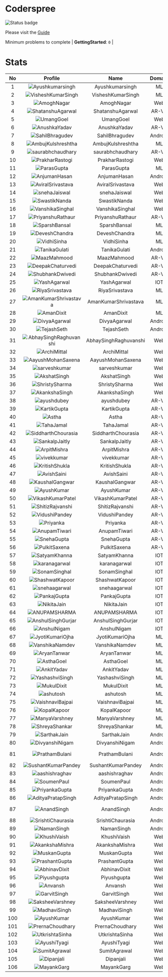 
Coderspree
==========


![Status badge](https://github.com/InnogeeksOrganization/coderspree/actions/workflows/checkSubmission.yml/badge.svg)  


Please visit the [Guide](./Guide/README.md)  


Minimum problems to complete | **GettingStarted**: `0` |   

# Stats
  

|No|Profile|Name|Domain|Year|Solved|
| :---: | :---: | :---: | :---: | :---: | :---: |
|1|![Ayushkumarsingh](https://avatars.githubusercontent.com/u/78909117?v=4&s=100)|Ayushkumarsingh|ML|2|16|
|2|![VisheshKumarSingh](https://avatars.githubusercontent.com/u/47525494?v=4&s=100)|VisheshKumarSingh|ML|2|14|
|3|![AmoghNagar](https://avatars.githubusercontent.com/u/84376218?v=4&s=100)|AmoghNagar|Web|3|12|
|4|![ShatanshuAgarwal](https://avatars.githubusercontent.com/u/63258511?v=4&s=100)|ShatanshuAgarwal|AR-VR|3|11|
|5|![UmangGoel](https://avatars.githubusercontent.com/u/84376218?v=4&s=100)|UmangGoel|Web|3|10|
|6|![AnushkaYadav](https://avatars.githubusercontent.com/u/63538061?v=4&s=100)|AnushkaYadav|AR-VR|3|9|
|7|![SahilBhragudev](https://avatars.githubusercontent.com/u/84376218?v=4&s=100)|SahilBhragudev|Android|2|9|
|8|![AmbujKulshreshtha](https://avatars.githubusercontent.com/u/84376218?v=4&s=100)|AmbujKulshreshtha|ML|2|8|
|9|![saurabhchaudhary](https://avatars.githubusercontent.com/u/54533861?v=4&s=100)|saurabhchaudhary|AR-VR|3|7|
|10|![PrakharRastogi](https://avatars.githubusercontent.com/u/84376218?v=4&s=100)|PrakharRastogi|Web|3|7|
|11|![ParasGupta](https://avatars.githubusercontent.com/u/60445527?v=4&s=100)|ParasGupta|ML|3|6|
|12|![AnjumanHasan](https://avatars.githubusercontent.com/u/84376218?v=4&s=100)|AnjumanHasan|Android|2|6|
|13|![AviralSrivastava](https://avatars.githubusercontent.com/u/84376218?v=4&s=100)|AviralSrivastava|Web|2|6|
|14|![snehaJaiswal](https://avatars.githubusercontent.com/u/84376218?v=4&s=100)|snehaJaiswal|Web|2|6|
|15|![SwastikNanda](https://avatars.githubusercontent.com/u/84376218?v=4&s=100)|SwastikNanda|Web|2|6|
|16|![VanshikaSinghal](https://avatars.githubusercontent.com/u/84376218?v=4&s=100)|VanshikaSinghal|Web|3|5|
|17|![PriyanshuRathaur](https://avatars.githubusercontent.com/u/86730388?v=4&s=100)|PriyanshuRathaur|AR-VR|2|4|
|18|![SparshBansal](https://avatars.githubusercontent.com/u/78899820?v=4&s=100)|SparshBansal|ML|2|4|
|19|![DeveshChandra](https://avatars.githubusercontent.com/u/82612473?v=4&s=100)|DeveshChandra|ML|2|3|
|20|![VidhiSinha](https://avatars.githubusercontent.com/u/83163944?v=4&s=100)|VidhiSinha|ML|2|3|
|21|![TanikaGulati](https://avatars.githubusercontent.com/u/84376218?v=4&s=100)|TanikaGulati|Android|2|3|
|22|![MaazMahmood](https://avatars.githubusercontent.com/u/83294849?v=4&s=100)|MaazMahmood|AR-VR|2|2|
|23|![DeepakChaturvedi](https://avatars.githubusercontent.com/u/61619479?v=4&s=100)|DeepakChaturvedi|AR-VR|3|2|
|24|![ShubhankDwivedi](https://avatars.githubusercontent.com/u/81324099?v=4&s=100)|ShubhankDwivedi|AR-VR|2ndYear|2|
|25|![YashAgarwal](https://avatars.githubusercontent.com/u/59206738?v=4&s=100)|YashAgarwal|IOT|3|2|
|26|![RiyaSrivastava](https://avatars.githubusercontent.com/u/82600662?v=4&s=100)|RiyaSrivastava|ML|2|2|
|27|![AmanKumarShrivastava](https://avatars.githubusercontent.com/u/81643753?v=4&s=100)|AmanKumarShrivastava|ML|2|2|
|28|![AmanDixit](https://avatars.githubusercontent.com/u/84376218?v=4&s=100)|AmanDixit|ML|2|2|
|29|![DivyaAgarwal](https://avatars.githubusercontent.com/u/84376218?v=4&s=100)|DivyaAgarwal|Android|2|2|
|30|![TejashSeth](https://avatars.githubusercontent.com/u/84376218?v=4&s=100)|TejashSeth|Android|2|2|
|31|![AbhaySinghRaghuvanshi](https://avatars.githubusercontent.com/u/84376218?v=4&s=100)|AbhaySinghRaghuvanshi|Web|2|2|
|32|![ArchiMittal](https://avatars.githubusercontent.com/u/84376218?v=4&s=100)|ArchiMittal|Web|2|2|
|33|![AayushMohanSaxena](https://avatars.githubusercontent.com/u/84376218?v=4&s=100)|AayushMohanSaxena|Web|2|2|
|34|![sarveshkumar](https://avatars.githubusercontent.com/u/84376218?v=4&s=100)|sarveshkumar|Web|3|2|
|35|![AkshatSingh](https://avatars.githubusercontent.com/u/84376218?v=4&s=100)|AkshatSingh|Web|2|2|
|36|![ShristySharma](https://avatars.githubusercontent.com/u/84376218?v=4&s=100)|ShristySharma|Web|3|2|
|37|![AkankshaSingh](https://avatars.githubusercontent.com/u/84376218?v=4&s=100)|AkankshaSingh|Web|2|2|
|38|![ayushdubey](https://avatars.githubusercontent.com/u/33064931?v=4&s=100)|ayushdubey|AR-VR|2|1|
|39|![KartikGupta](https://avatars.githubusercontent.com/u/57028920?v=4&s=100)|KartikGupta|AR-VR|3|1|
|40|![Astha](https://avatars.githubusercontent.com/u/78898085?v=4&s=100)|Astha|AR-VR|2|1|
|41|![TahaJamal](https://avatars.githubusercontent.com/u/60614154?v=4&s=100)|TahaJamal|AR-VR|3|1|
|42|![SiddharthChourasia](https://avatars.githubusercontent.com/u/78783051?v=4&s=100)|SiddharthChourasia|AR-VR|2|1|
|43|![SankalpJaitly](https://avatars.githubusercontent.com/u/63491937?v=4&s=100)|SankalpJaitly|AR-VR|3|1|
|44|![ArpitMishra](https://avatars.githubusercontent.com/u/91672224?v=4&s=100)|ArpitMishra|AR-VR|2nd|1|
|45|![vivekkumar](https://avatars.githubusercontent.com/u/60609162?v=4&s=100)|vivekkumar|AR-VR|3|1|
|46|![KritishShukla](https://avatars.githubusercontent.com/u/84233260?v=4&s=100)|KritishShukla|AR-VR|2|1|
|47|![AvishSaini](https://avatars.githubusercontent.com/u/82599778?v=4&s=100)|AvishSaini|AR-VR|2|1|
|48|![KaushalGangwar](https://avatars.githubusercontent.com/u/78899517?v=4&s=100)|KaushalGangwar|AR-VR|2|1|
|49|![AyushKumar](https://avatars.githubusercontent.com/u/77633249?v=4&s=100)|AyushKumar|AR-VR|2|1|
|50|![VikashKumarPatel](https://avatars.githubusercontent.com/u/72515535?v=4&s=100)|VikashKumarPatel|AR-VR|3|1|
|51|![ShitizRajvanshi](https://avatars.githubusercontent.com/u/86548099?v=4&s=100)|ShitizRajvanshi|AR-VR|2|1|
|52|![VidushiPandey](https://avatars.githubusercontent.com/u/86524341?v=4&s=100)|VidushiPandey|AR-VR|2|1|
|53|![Priyanka](https://avatars.githubusercontent.com/u/72395482?v=4&s=100)|Priyanka|AR-VR|3|1|
|54|![AnupamTiwari](https://avatars.githubusercontent.com/u/81892907?v=4&s=100)|AnupamTiwari|AR-VR|2|1|
|55|![SnehaGupta](https://avatars.githubusercontent.com/u/63196333?v=4&s=100)|SnehaGupta|AR-VR|3|1|
|56|![PulkitSaxena](https://avatars.githubusercontent.com/u/84513589?v=4&s=100)|PulkitSaxena|AR-VR|2|1|
|57|![SatyamKhanna](https://avatars.githubusercontent.com/u/52063544?v=4&s=100)|SatyamKhanna|IOT|3|1|
|58|![karanagarwal](https://avatars.githubusercontent.com/u/86533183?v=4&s=100)|karanagarwal|IOT|2|1|
|59|![SonamSinghal](https://avatars.githubusercontent.com/u/85016555?v=4&s=100)|SonamSinghal|IOT|3|1|
|60|![ShashwatKapoor](https://avatars.githubusercontent.com/u/74201117?v=4&s=100)|ShashwatKapoor|IOT|3|1|
|61|![snehaagarwal](https://avatars.githubusercontent.com/u/91549661?v=4&s=100)|snehaagarwal|IOT|3|1|
|62|![PankajGupta](https://avatars.githubusercontent.com/u/91672523?v=4&s=100)|PankajGupta|IOT|2|1|
|63|![NikitaJain](https://avatars.githubusercontent.com/u/91686453?v=4&s=100)|NikitaJain|IOT|2|1|
|64|![ANUPAMSHARMA](https://avatars.githubusercontent.com/u/91667813?v=4&s=100)|ANUPAMSHARMA|IOT|2|1|
|65|![AnshulSinghGurjar](https://avatars.githubusercontent.com/u/90499262?v=4&s=100)|AnshulSinghGurjar|IOT|2|1|
|66|![AnshulNigam](https://avatars.githubusercontent.com/u/74321084?v=4&s=100)|AnshulNigam|IOT|2|1|
|67|![JyotiKumariOjha](https://avatars.githubusercontent.com/u/82596078?v=4&s=100)|JyotiKumariOjha|ML|2|1|
|68|![VanshikaNamdev](https://avatars.githubusercontent.com/u/64363094?v=4&s=100)|VanshikaNamdev|ML|3|1|
|69|![AryanTanwar](https://avatars.githubusercontent.com/u/81274845?v=4&s=100)|AryanTanwar|ML|3|1|
|70|![AsthaGoel](https://avatars.githubusercontent.com/u/62610706?v=4&s=100)|AsthaGoel|ML|3|1|
|71|![AnkitYadav](https://avatars.githubusercontent.com/u/66520710?v=4&s=100)|AnkitYadav|ML|3|1|
|72|![YashashviSingh](https://avatars.githubusercontent.com/u/58688602?v=4&s=100)|YashashviSingh|ML|3|1|
|73|![MukulDixit](https://avatars.githubusercontent.com/u/55882740?v=4&s=100)|MukulDixit|ML|3|1|
|74|![ashutosh](https://avatars.githubusercontent.com/u/60190101?v=4&s=100)|ashutosh|ML|3|1|
|75|![VaishnaviBajpai](https://avatars.githubusercontent.com/u/82597311?v=4&s=100)|VaishnaviBajpai|ML|2|1|
|76|![KopalKapoor](https://avatars.githubusercontent.com/u/82762079?v=4&s=100)|KopalKapoor|ML|2|1|
|77|![ManyaVarshney](https://avatars.githubusercontent.com/u/84376218?v=4&s=100)|ManyaVarshney|ML|2|1|
|78|![ShreyaShankar](https://avatars.githubusercontent.com/u/84376218?v=4&s=100)|ShreyaShankar|ML|3|1|
|79|![SarthakJain](https://avatars.githubusercontent.com/u/84376218?v=4&s=100)|SarthakJain|Android|2|1|
|80|![DivyanshiNigam](https://avatars.githubusercontent.com/u/84376218?v=4&s=100)|DivyanshiNigam|Android|2|1|
|81|![PrathamBulani](https://avatars.githubusercontent.com/u/84376218?v=4&s=100)|PrathamBulani|Android|Invalid Foldername|1|
|82|![SushantKumarPandey](https://avatars.githubusercontent.com/u/84376218?v=4&s=100)|SushantKumarPandey|Android|2|1|
|83|![aashishraghav](https://avatars.githubusercontent.com/u/84376218?v=4&s=100)|aashishraghav|Android|2|1|
|84|![SoumenPaul](https://avatars.githubusercontent.com/u/84376218?v=4&s=100)|SoumenPaul|Android|2|1|
|85|![PriyankaGupta](https://avatars.githubusercontent.com/u/84376218?v=4&s=100)|PriyankaGupta|Android|2|1|
|86|![AdityaPratapSingh](https://avatars.githubusercontent.com/u/84376218?v=4&s=100)|AdityaPratapSingh|Android|2|1|
|87|![AnandSingh](https://avatars.githubusercontent.com/u/84376218?v=4&s=100)|AnandSingh|Android|Invalid Foldername|1|
|88|![SrishtiChaurasia](https://avatars.githubusercontent.com/u/84376218?v=4&s=100)|SrishtiChaurasia|Android|2|1|
|89|![NamanSingh](https://avatars.githubusercontent.com/u/84376218?v=4&s=100)|NamanSingh|Android|2|1|
|90|![KhushiVaish](https://avatars.githubusercontent.com/u/84376218?v=4&s=100)|KhushiVaish|Web|2|1|
|91|![AkankshaMishra](https://avatars.githubusercontent.com/u/84376218?v=4&s=100)|AkankshaMishra|Web|2|1|
|92|![MuskanGupta](https://avatars.githubusercontent.com/u/84376218?v=4&s=100)|MuskanGupta|Web|3|1|
|93|![PrashantGupta](https://avatars.githubusercontent.com/u/84376218?v=4&s=100)|PrashantGupta|Web|3|1|
|94|![AbhinavDixit](https://avatars.githubusercontent.com/u/84376218?v=4&s=100)|AbhinavDixit|Web|3|1|
|95|![Piyushgupta](https://avatars.githubusercontent.com/u/84376218?v=4&s=100)|Piyushgupta|Web|2|1|
|96|![Anvansh](https://avatars.githubusercontent.com/u/84376218?v=4&s=100)|Anvansh|Web|2|1|
|97|![GarvitSingh](https://avatars.githubusercontent.com/u/84376218?v=4&s=100)|GarvitSingh|Web|2|1|
|98|![SaksheeVarshney](https://avatars.githubusercontent.com/u/84376218?v=4&s=100)|SaksheeVarshney|Web|3|1|
|99|![MadhaviSingh](https://avatars.githubusercontent.com/u/84376218?v=4&s=100)|MadhaviSingh|Web|2|1|
|100|![AyushKumar](https://avatars.githubusercontent.com/u/84376218?v=4&s=100)|AyushKumar|Web|2|1|
|101|![PrernaChoudhary](https://avatars.githubusercontent.com/u/84376218?v=4&s=100)|PrernaChoudhary|Web|2|1|
|102|![UtkrishtaSinha](https://avatars.githubusercontent.com/u/84376218?v=4&s=100)|UtkrishtaSinha|Web|2|1|
|103|![AyushiTyagi](https://avatars.githubusercontent.com/u/84376218?v=4&s=100)|AyushiTyagi|Web|3|1|
|104|![SumitAgrawal](https://avatars.githubusercontent.com/u/84376218?v=4&s=100)|SumitAgrawal|Web|2|1|
|105|![Dipanjali](https://avatars.githubusercontent.com/u/84376218?v=4&s=100)|Dipanjali|Web|2|1|
|106|![MayankGarg](https://avatars.githubusercontent.com/u/84376218?v=4&s=100)|MayankGarg|Web|2|1|
